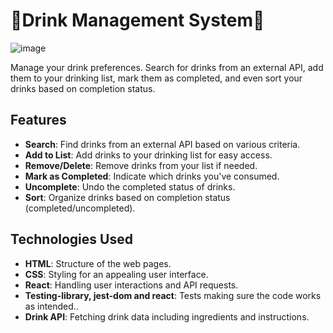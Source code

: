 # 🍹Drink Management System🍹
![image](https://github.com/Sillen00/React-Testing-Library-Mocktail-To-Drink/assets/114336470/4fd38fe0-ffa3-47f6-81cd-ab39dd141a83)


Manage your drink preferences. Search for drinks from an external API, add them to your drinking list, mark them as completed, and even sort your drinks based on completion status.

## Features
- **Search**: Find drinks from an external API based on various criteria.
- **Add to List**: Add drinks to your drinking list for easy access.
- **Remove/Delete**: Remove drinks from your list if needed.
- **Mark as Completed**: Indicate which drinks you've consumed.
- **Uncomplete**: Undo the completed status of drinks.
- **Sort**: Organize drinks based on completion status (completed/uncompleted).

## Technologies Used
- **HTML**: Structure of the web pages.
- **CSS**: Styling for an appealing user interface.
- **React**: Handling user interactions and API requests.
- **Testing-library, jest-dom and react**: Tests making sure the code works as intended..
- **Drink API**: Fetching drink data including ingredients and instructions.

